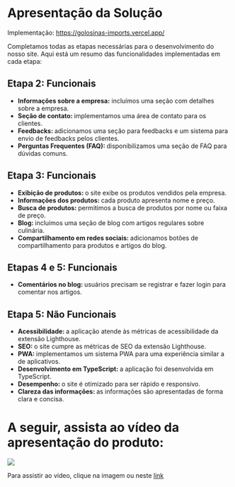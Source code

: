 # Apresentação da Solução

Implementação: https://golosinas-imports.vercel.app/

Completamos todas as etapas necessárias para o desenvolvimento do nosso site. Aqui está um resumo das funcionalidades implementadas em cada etapa:

## Etapa 2: Funcionais
- <strong>Informações sobre a empresa:</strong> incluímos uma seção com detalhes sobre a empresa.
- <strong>Seção de contato: </strong>implementamos uma área de contato para os clientes.
- <strong>Feedbacks: </strong>adicionamos uma seção para feedbacks e um sistema para envio de feedbacks pelos clientes.
- <strong>Perguntas Frequentes (FAQ): </strong>disponibilizamos uma seção de FAQ para dúvidas comuns.

## Etapa 3: Funcionais
- <strong>Exibição de produtos: </strong>o site exibe os produtos vendidos pela empresa.
- <strong>Informações dos produtos: </strong>cada produto apresenta nome e preço.
- <strong>Busca de produtos: </strong>permitimos a busca de produtos por nome ou faixa de preço.
- <strong>Blog: </strong>incluímos uma seção de blog com artigos regulares sobre culinária.
- <strong>Compartilhamento em redes sociais: </strong>adicionamos botões de compartilhamento para produtos e artigos do blog.

## Etapas 4 e 5: Funcionais
- <strong>Comentários no blog: </strong>usuários precisam se registrar e fazer login para comentar nos artigos.

## Etapa 5: Não Funcionais
- <strong>Acessibilidade: </strong>a aplicação atende às métricas de acessibilidade da extensão Lighthouse.
- <strong>SEO: </strong>o site cumpre as métricas de SEO da extensão Lighthouse.
- <strong>PWA: </strong>implementamos um sistema PWA para uma experiência similar a de aplicativos.
- <strong>Desenvolvimento em TypeScript: </strong>a aplicação foi desenvolvida em TypeScript.
- <strong>Desempenho: </strong>o site é otimizado para ser rápido e responsivo.
- <strong>Clareza das informações: </strong>as informações são apresentadas de forma clara e concisa.

# A seguir, assista ao vídeo da apresentação do produto:
<a href="https://youtu.be/SbamsM9jebU">
<img src="https://github.com/ICEI-PUC-Minas-PMV-ADS/pmv-ads-2024-1-e5-proj-empext-t4-pmv-ads-2024-1-e5-golosinas-imports/assets/81396458/a3ea05c2-e20a-4235-89fa-76fde1de8c54"/>
</a>

Para assistir ao vídeo, clique na imagem ou neste <a href="https://youtu.be/SbamsM9jebU">link</a>
